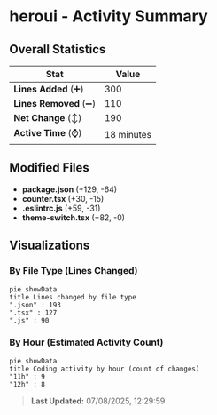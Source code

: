 # heroui - Activity Summary 

## Overall Statistics

| Stat                   | Value                                                             |
| ---------------------- | ----------------------------------------------------------------- |
| **Lines Added** (➕)   | 300                                          |
| **Lines Removed** (➖) | 110                                        |
| **Net Change** (↕)    | 190                |
| **Active Time** (⌚)   | 18 minutes |


## Modified Files
- **package.json** (+129, -64)
- **counter.tsx** (+30, -15)
- **.eslintrc.js** (+59, -31)
- **theme-switch.tsx** (+82, -0)

## Visualizations

### By File Type (Lines Changed)

```mermaid
pie showData
title Lines changed by file type
".json" : 193
".tsx" : 127
".js" : 90
```

### By Hour (Estimated Activity Count)

```mermaid
pie showData
title Coding activity by hour (count of changes)
"11h" : 9
"12h" : 8
```


> **Last Updated:** 07/08/2025, 12:29:59